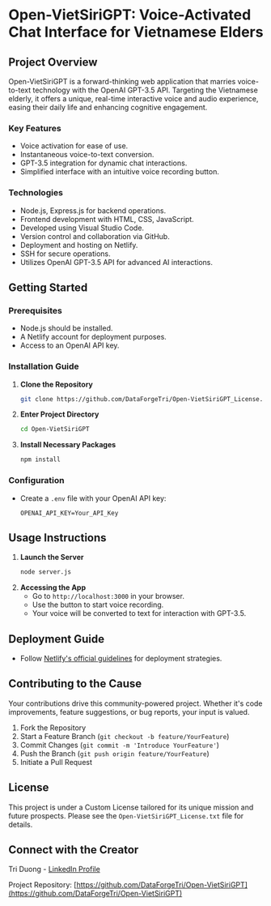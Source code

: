 # Open-VietSiriGPT: Voice-Activated Chat Interface for Vietnamese Elders

## Project Overview
Open-VietSiriGPT is a forward-thinking web application that marries voice-to-text technology with the OpenAI GPT-3.5 API. Targeting the Vietnamese elderly, it offers a unique, real-time interactive voice and audio experience, easing their daily life and enhancing cognitive engagement.

### Key Features
- Voice activation for ease of use.
- Instantaneous voice-to-text conversion.
- GPT-3.5 integration for dynamic chat interactions.
- Simplified interface with an intuitive voice recording button.

### Technologies
- Node.js, Express.js for backend operations.
- Frontend development with HTML, CSS, JavaScript.
- Developed using Visual Studio Code.
- Version control and collaboration via GitHub.
- Deployment and hosting on Netlify.
- SSH for secure operations.
- Utilizes OpenAI GPT-3.5 API for advanced AI interactions.

## Getting Started

### Prerequisites
- Node.js should be installed.
- A Netlify account for deployment purposes.
- Access to an OpenAI API key.

### Installation Guide
1. **Clone the Repository**
   ```bash
   git clone https://github.com/DataForgeTri/Open-VietSiriGPT_License.git
   ```
2. **Enter Project Directory**
   ```bash
   cd Open-VietSiriGPT
   ```
3. **Install Necessary Packages**
   ```bash
   npm install
   ```

### Configuration
- Create a `.env` file with your OpenAI API key:
  ```env
  OPENAI_API_KEY=Your_API_Key
  ```

## Usage Instructions
1. **Launch the Server**
   ```bash
   node server.js
   ```
2. **Accessing the App**
   - Go to `http://localhost:3000` in your browser.
   - Use the button to start voice recording.
   - Your voice will be converted to text for interaction with GPT-3.5.

## Deployment Guide
- Follow [Netlify's official guidelines](https://docs.netlify.com/) for deployment strategies.

## Contributing to the Cause
Your contributions drive this community-powered project. Whether it's code improvements, feature suggestions, or bug reports, your input is valued.

1. Fork the Repository
2. Start a Feature Branch (`git checkout -b feature/YourFeature`)
3. Commit Changes (`git commit -m 'Introduce YourFeature'`)
4. Push the Branch (`git push origin feature/YourFeature`)
5. Initiate a Pull Request

## License
This project is under a Custom License tailored for its unique mission and future prospects. Please see the `Open-VietSiriGPT_License.txt` file for details.

## Connect with the Creator
Tri Duong - [LinkedIn Profile](http://linkedin.com/in/trdq)

Project Repository: [https://github.com/DataForgeTri/Open-VietSiriGPT](https://github.com/DataForgeTri/Open-VietSiriGPT)
